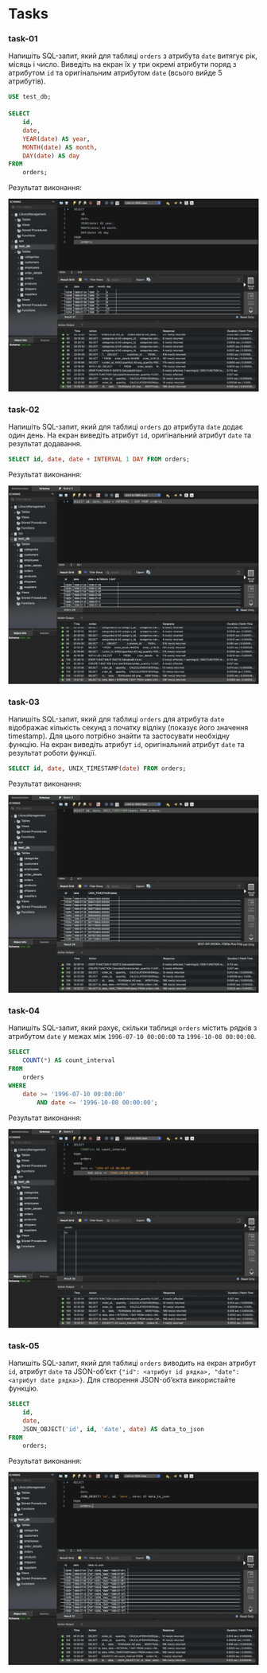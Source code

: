 # Tasks

### task-01 
Напишіть SQL-запит, який для таблиці `orders` з атрибута `date` витягує рік, місяць і число. Виведіть на екран їх у три окремі атрибути поряд з атрибутом `id` та оригінальним атрибутом `date` (всього вийде 5 атрибутів).

```sql
USE test_db;

SELECT 
    id,
    date,
    YEAR(date) AS year,
    MONTH(date) AS month,
    DAY(date) AS day
FROM
    orders;
```
Результат виконання:

![ResultOfExecution](img/p1_date.png)

### task-02 
Напишіть SQL-запит, який для таблиці `orders` до атрибута `date` додає один день. На екран виведіть атрибут `id`, оригінальний атрибут `date` та результат додавання.

```sql
SELECT id, date, date + INTERVAL 1 DAY FROM orders;
```

Результат виконання:

![ResultOfExecution](img/p2_interval.png)

### task-03
Напишіть SQL-запит, який для таблиці `orders` для атрибута `date` відображає кількість секунд з початку відліку (показує його значення timestamp). Для цього потрібно знайти та застосувати необхідну функцію. На екран виведіть атрибут `id`, оригінальний атрибут `date` та результат роботи функції.

```sql
SELECT id, date, UNIX_TIMESTAMP(date) FROM orders;
```

Результат виконання:

![ResultOfExecution](img/p3_unix_timestamp.png)

### task-04 
Напишіть SQL-запит, який рахує, скільки таблиця `orders` містить рядків з атрибутом `date` у межах між `1996-07-10 00:00:00` та `1996-10-08 00:00:00`.

```sql
SELECT 
    COUNT(*) AS count_interval
FROM
    orders
WHERE
    date >= '1996-07-10 00:00:00'
        AND date <= '1996-10-08 00:00:00';
```

Результат виконання:

![ResultOfExecution](img/p4_dates_in_range.png)

### task-05 
Напишіть SQL-запит, який для таблиці `orders` виводить на екран атрибут `id`, атрибут `date` та JSON-об’єкт `{"id": <атрибут id рядка>, "date": <атрибут date рядка>}`. Для створення JSON-об’єкта використайте функцію.

```sql
SELECT 
    id,
    date,
    JSON_OBJECT('id', id, 'date', date) AS data_to_json
FROM
    orders;
```

Результат виконання:

![ResultOfExecution](img/p5_json_object.png)
